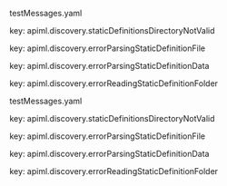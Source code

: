 testMessages.yaml

key: apiml.discovery.staticDefinitionsDirectoryNotValid

key: apiml.discovery.errorParsingStaticDefinitionFile

key: apiml.discovery.errorParsingStaticDefinitionData

key: apiml.discovery.errorReadingStaticDefinitionFolder

testMessages.yaml

key: apiml.discovery.staticDefinitionsDirectoryNotValid

key: apiml.discovery.errorParsingStaticDefinitionFile

key: apiml.discovery.errorParsingStaticDefinitionData

key: apiml.discovery.errorReadingStaticDefinitionFolder